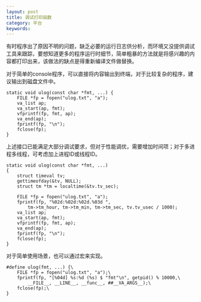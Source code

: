 ```yaml
---
layout: post
title: 调试打印函数
category: 平台
keywords:
---
```


有时程序出了原因不明的问题，缺乏必要的运行日志供分析，而环境又没提供调试工具来跟踪，要想知道更多的程序运行时细节，简单粗暴的方法就是将感兴趣的内容都打印出来，该做法的缺点是得重新编译文件做替换。

对于简单的console程序，可以直接将内容输出到终端，对于比较复杂的程序，建议输出到磁盘文件中。

```
static void ulog(const char *fmt, ...) {
    FILE *fp = fopen("ulog.txt", "a");
    va_list ap;
    va_start(ap, fmt);
    vfprintf(fp, fmt, ap);
    va_end(ap);
    fprintf(fp, "\n");
    fclose(fp);
}
```

上述接口已能满足大部分调试要求，但对于性能调优，需要增加时间项；对于多进程多线程，可考虑加上进程ID或线程ID。

```
static void ulog(const char *fmt, ...)
{
    struct timeval tv;
    gettimeofday(&tv, NULL);
    struct tm *tm = localtime(&tv.tv_sec);

    FILE *fp = fopen("ulog.txt", "a");
    fprintf(fp, "%02d:%02d:%02d.%03d ",
        tm->tm_hour, tm->tm_min, tm->tm_sec, tv.tv_usec / 1000);
    va_list ap;
    va_start(ap, fmt);
    vfprintf(fp, fmt, ap);
    va_end(ap);
    fprintf(fp, "\n");
    fclose(fp);
}
```

对于简单使用场景，也可以通过宏来实现。

```
#define ulog(fmt, ...) {\
    FILE *fp = fopen("ulog.txt", "a");\
    fprintf(fp, "[%04d] %s:%d (%s) $ "fmt"\n", getpid() % 10000,\
        __FILE__, __LINE__, __func__, ##__VA_ARGS__);\
    fclose(fp);\
}
```
